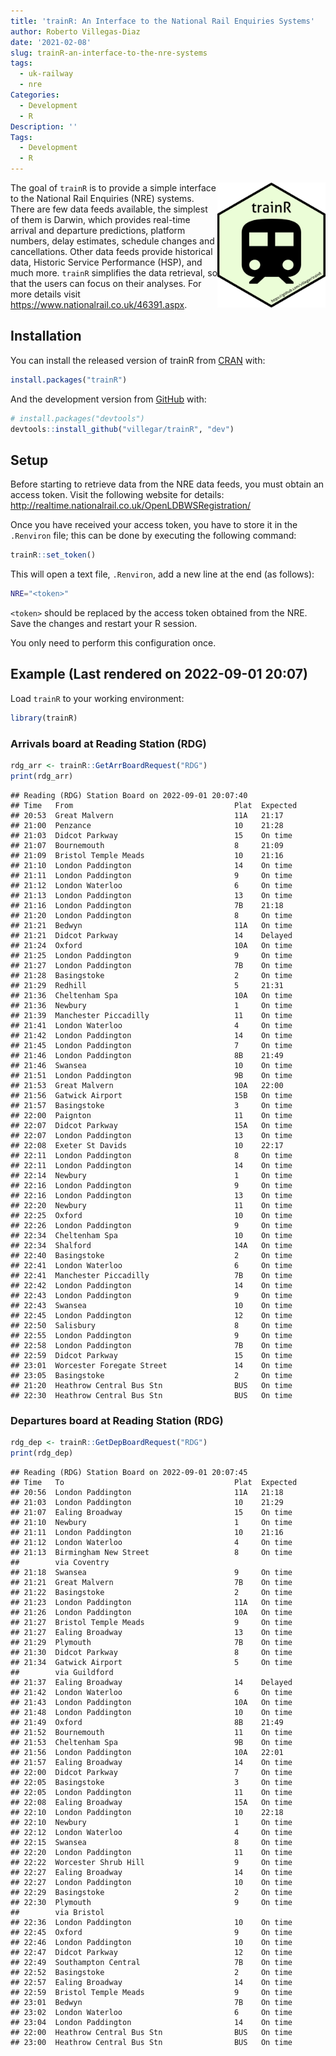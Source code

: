 ```yaml
---
title: 'trainR: An Interface to the National Rail Enquiries Systems'
author: Roberto Villegas-Diaz
date: '2021-02-08'
slug: trainR-an-interface-to-the-nre-systems
tags:
  - uk-railway
  - nre
Categories:
  - Development
  - R
Description: ''
Tags:
  - Development
  - R
---
```


<img src="https://raw.githubusercontent.com/villegar/trainR/main/inst/images/logo.png" alt="logo" align="right" height=200px/>

The goal of `trainR` is to provide a simple interface to the 
National Rail Enquiries (NRE) systems. There are few data feeds 
available, the simplest of them is Darwin, which provides real-time 
arrival and departure predictions, platform numbers, delay estimates, 
schedule changes and cancellations. Other data feeds provide historical 
data, Historic Service Performance (HSP), and much more. `trainR` 
simplifies the data retrieval, so that the users can focus on their 
analyses. For more details visit 
https://www.nationalrail.co.uk/46391.aspx.

## Installation

You can install the released version of trainR from [CRAN](https://CRAN.R-project.org) with:

``` r
install.packages("trainR")
```

And the development version from [GitHub](https://github.com/) with:

``` r
# install.packages("devtools")
devtools::install_github("villegar/trainR", "dev")
```

## Setup
Before starting to retrieve data from the NRE data feeds, you must obtain an access token. 
Visit the following website for details: http://realtime.nationalrail.co.uk/OpenLDBWSRegistration/

Once you have received your access token, you have to store it in the `.Renviron` file; this can be 
done by executing the following command:


```r
trainR::set_token()
```

This will open a text file, `.Renviron`, add a new line at the end (as follows):

```bash
NRE="<token>"
```

`<token>` should be replaced by the access token obtained from the NRE. Save the changes and restart 
your R session.

You only need to perform this configuration once.

## Example (Last rendered on 2022-09-01 20:07)

Load `trainR` to your working environment:

```r
library(trainR)
```

### Arrivals board at Reading Station (RDG)


```r
rdg_arr <- trainR::GetArrBoardRequest("RDG")
print(rdg_arr)
```

```
## Reading (RDG) Station Board on 2022-09-01 20:07:40
## Time   From                                    Plat  Expected
## 20:53  Great Malvern                           11A   21:17
## 21:00  Penzance                                10    21:28
## 21:03  Didcot Parkway                          15    On time
## 21:07  Bournemouth                             8     21:09
## 21:09  Bristol Temple Meads                    10    21:16
## 21:10  London Paddington                       14    On time
## 21:11  London Paddington                       9     On time
## 21:12  London Waterloo                         6     On time
## 21:13  London Paddington                       13    On time
## 21:16  London Paddington                       7B    21:18
## 21:20  London Paddington                       8     On time
## 21:21  Bedwyn                                  11A   On time
## 21:21  Didcot Parkway                          14    Delayed
## 21:24  Oxford                                  10A   On time
## 21:25  London Paddington                       9     On time
## 21:27  London Paddington                       7B    On time
## 21:28  Basingstoke                             2     On time
## 21:29  Redhill                                 5     21:31
## 21:36  Cheltenham Spa                          10A   On time
## 21:36  Newbury                                 1     On time
## 21:39  Manchester Piccadilly                   11    On time
## 21:41  London Waterloo                         4     On time
## 21:42  London Paddington                       14    On time
## 21:45  London Paddington                       7     On time
## 21:46  London Paddington                       8B    21:49
## 21:46  Swansea                                 10    On time
## 21:51  London Paddington                       9B    On time
## 21:53  Great Malvern                           10A   22:00
## 21:56  Gatwick Airport                         15B   On time
## 21:57  Basingstoke                             3     On time
## 22:00  Paignton                                11    On time
## 22:07  Didcot Parkway                          15A   On time
## 22:07  London Paddington                       13    On time
## 22:08  Exeter St Davids                        10    22:17
## 22:11  London Paddington                       8     On time
## 22:11  London Paddington                       14    On time
## 22:14  Newbury                                 1     On time
## 22:16  London Paddington                       9     On time
## 22:16  London Paddington                       13    On time
## 22:20  Newbury                                 11    On time
## 22:25  Oxford                                  10    On time
## 22:26  London Paddington                       9     On time
## 22:34  Cheltenham Spa                          10    On time
## 22:34  Shalford                                14A   On time
## 22:40  Basingstoke                             2     On time
## 22:41  London Waterloo                         6     On time
## 22:41  Manchester Piccadilly                   7B    On time
## 22:42  London Paddington                       14    On time
## 22:43  London Paddington                       9     On time
## 22:43  Swansea                                 10    On time
## 22:45  London Paddington                       12    On time
## 22:50  Salisbury                               8     On time
## 22:55  London Paddington                       9     On time
## 22:58  London Paddington                       7B    On time
## 22:59  Didcot Parkway                          15    On time
## 23:01  Worcester Foregate Street               14    On time
## 23:05  Basingstoke                             2     On time
## 21:20  Heathrow Central Bus Stn                BUS   On time
## 22:30  Heathrow Central Bus Stn                BUS   On time
```

### Departures board at Reading Station (RDG)


```r
rdg_dep <- trainR::GetDepBoardRequest("RDG")
print(rdg_dep)
```

```
## Reading (RDG) Station Board on 2022-09-01 20:07:45
## Time   To                                      Plat  Expected
## 20:56  London Paddington                       11A   21:18
## 21:03  London Paddington                       10    21:29
## 21:07  Ealing Broadway                         15    On time
## 21:10  Newbury                                 1     On time
## 21:11  London Paddington                       10    21:16
## 21:12  London Waterloo                         4     On time
## 21:13  Birmingham New Street                   8     On time
##        via Coventry                            
## 21:18  Swansea                                 9     On time
## 21:21  Great Malvern                           7B    On time
## 21:22  Basingstoke                             2     On time
## 21:23  London Paddington                       11A   On time
## 21:26  London Paddington                       10A   On time
## 21:27  Bristol Temple Meads                    9     On time
## 21:27  Ealing Broadway                         13    On time
## 21:29  Plymouth                                7B    On time
## 21:30  Didcot Parkway                          8     On time
## 21:34  Gatwick Airport                         5     On time
##        via Guildford                           
## 21:37  Ealing Broadway                         14    Delayed
## 21:42  London Waterloo                         6     On time
## 21:43  London Paddington                       10A   On time
## 21:48  London Paddington                       10    On time
## 21:49  Oxford                                  8B    21:49
## 21:52  Bournemouth                             11    On time
## 21:53  Cheltenham Spa                          9B    On time
## 21:56  London Paddington                       10A   22:01
## 21:57  Ealing Broadway                         14    On time
## 22:00  Didcot Parkway                          7     On time
## 22:05  Basingstoke                             3     On time
## 22:05  London Paddington                       11    On time
## 22:08  Ealing Broadway                         15A   On time
## 22:10  London Paddington                       10    22:18
## 22:10  Newbury                                 1     On time
## 22:12  London Waterloo                         4     On time
## 22:15  Swansea                                 8     On time
## 22:20  London Paddington                       11    On time
## 22:22  Worcester Shrub Hill                    9     On time
## 22:27  Ealing Broadway                         14    On time
## 22:27  London Paddington                       10    On time
## 22:29  Basingstoke                             2     On time
## 22:30  Plymouth                                9     On time
##        via Bristol                             
## 22:36  London Paddington                       10    On time
## 22:45  Oxford                                  9     On time
## 22:46  London Paddington                       10    On time
## 22:47  Didcot Parkway                          12    On time
## 22:49  Southampton Central                     7B    On time
## 22:52  Basingstoke                             2     On time
## 22:57  Ealing Broadway                         14    On time
## 22:59  Bristol Temple Meads                    9     On time
## 23:01  Bedwyn                                  7B    On time
## 23:02  London Waterloo                         6     On time
## 23:04  London Paddington                       14    On time
## 22:00  Heathrow Central Bus Stn                BUS   On time
## 23:00  Heathrow Central Bus Stn                BUS   On time
```

